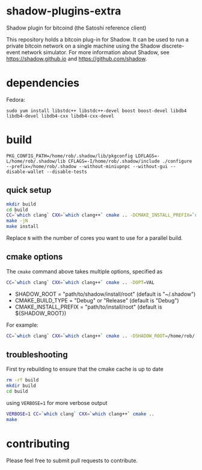 # shadow-plugins-extra

Shadow plugin for bitcoind (the Satoshi reference client)

This repository holds a bitcoin plug-in for Shadow. It can be used to run a private bitcoin network on a single machine using the Shadow discrete-event network simulator. For more information about Shadow, see https://shadow.github.io and https://github.com/shadow.

# dependencies

Fedora:

```
sudo yum install libstdc++ libstdc++-devel boost boost-devel libdb4 libdb4-devel libdb4-cxx libdb4-cxx-devel
```

# build

```
PKG_CONFIG_PATH=/home/rob/.shadow/lib/pkgconfig LDFLAGS=-L/home/rob/.shadow/lib CFLAGS=-I/home/rob/.shadow/include ./configure --prefix=/home/rob/.shadow --without-miniupnpc --without-gui --disable-wallet --disable-tests
```

## quick setup

```bash
mkdir build
cd build
CC=`which clang` CXX=`which clang++` cmake .. -DCMAKE_INSTALL_PREFIX=`readlink -f ~`/.shadow
make -jN
make install
```

Replace `N` with the number of cores you want to use for a parallel build.

## cmake options

The `cmake` command above takes multiple options, specified as

```bash
CC=`which clang` CXX=`which clang++` cmake .. -DOPT=VAL
```

+ SHADOW_ROOT = "path/to/shadow/install/root" (default is "~/.shadow")  
+ CMAKE_BUILD_TYPE = "Debug" or "Release" (default is "Debug")  
+ CMAKE_INSTALL_PREFIX = "path/to/install/root" (default is ${SHADOW_ROOT})  

For example:

```bash
CC=`which clang` CXX=`which clang++` cmake .. -DSHADOW_ROOT=/home/rob/.shadow -DCMAKE_BUILD_TYPE=Release -DCMAKE_INSTALL_PREFIX=/home/rob/.shadow
```

## troubleshooting

First try rebuilding to ensure that the cmake cache is up to date

```bash
rm -rf build
mkdir build
cd build
```

using `VERBOSE=1` for more verbose output

```bash
VERBOSE=1 CC=`which clang` CXX=`which clang++` cmake ..
make
```

# contributing

Please feel free to submit pull requests to contribute.

